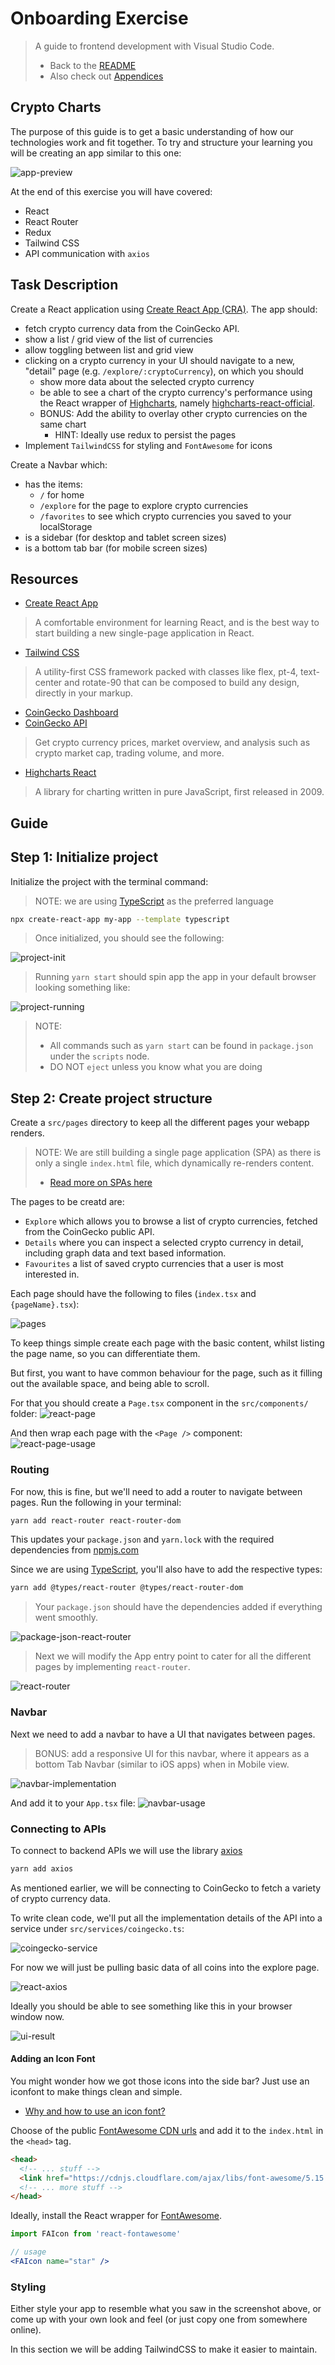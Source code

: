 # Onboarding Exercise

> A guide to frontend development with Visual Studio Code.
>
> - Back to the [README](../../../README.md)
> - Also check out [Appendices](../appendix/CodingStandards.md)

## Crypto Charts

The purpose of this guide is to get a basic understanding of how our technologies work and fit together. To try and structure your learning you will be creating an app similar to this one:

![app-preview](https://user-images.githubusercontent.com/3089012/120917236-5fdf2200-c6ae-11eb-89ea-55fb3eee2678.gif)

At the end of this exercise you will have covered:

- React
- React Router
- Redux
- Tailwind CSS
- API communication with `axios`

## Task Description

Create a React application using [Create React App (CRA)](https://reactjs.org/docs/create-a-new-react-app.html#create-react-app). The app should:

- fetch crypto currency data from the CoinGecko API.
- show a list / grid view of the list of currencies
- allow toggling between list and grid view
- clicking on a crypto currency in your UI should navigate to a new, "detail" page (e.g. `/explore/:cryptoCurrency`), on which you should
  - show more data about the selected crypto currency
  - be able to see a chart of the crypto currency's performance using the React wrapper of [Highcharts](https://www.highcharts.com/demo), namely [highcharts-react-official](https://www.npmjs.com/package/highcharts-react-official).
  - BONUS: Add the ability to overlay other crypto currencies on the same chart
    - HINT: Ideally use redux to persist the pages
- Implement `TailwindCSS` for styling and `FontAwesome` for icons

Create a Navbar which:

- has the items:
  - `/` for home
  - `/explore` for the page to explore crypto currencies
  - `/favorites` to see which crypto currencies you saved to your localStorage
- is a sidebar (for desktop and tablet screen sizes)
- is a bottom tab bar (for mobile screen sizes)

## Resources

- [Create React App](https://reactjs.org/docs/create-a-new-react-app.html#create-react-app)

> A comfortable environment for learning React, and is the best way to start building a new single-page application in React.

- [Tailwind CSS](https://tailwindcss.com/)

> A utility-first CSS framework packed with classes like flex, pt-4, text-center and rotate-90 that can be composed to build any design, directly in your markup.

- [CoinGecko Dashboard](https://www.coingecko.com/en)
- [CoinGecko API](https://www.coingecko.com/api/documentations/v3)

> Get crypto currency prices, market overview, and analysis such as crypto market cap, trading volume, and more.

- [Highcharts React](https://www.npmjs.com/package/highcharts-react-official)

> A library for charting written in pure JavaScript, first released in 2009.

## Guide

## Step 1: Initialize project

Initialize the project with the terminal command:
> NOTE: we are using [TypeScript](https://www.typescriptlang.org/) as the preferred language

```sh
npx create-react-app my-app --template typescript
```

> Once initialized, you should see the following:
>
![project-init](../../assets/assessment/1-project-init.png)

> Running `yarn start` should spin app the app in your default browser looking something like:
>
![project-running](,,/../../../assets/assessment/1-project-running.png)

>NOTE:
>
> - All commands such as `yarn start` can be found in `package.json` under the `scripts` node.
> - DO NOT `eject` unless you know what you are doing

## Step 2: Create project structure

Create a `src/pages` directory to keep all the different pages your webapp renders.

> NOTE: We are still building a single page application (SPA) as there is only a single `index.html` file, which dynamically re-renders content.
>
> - [Read more on SPAs here](https://medium.com/@NeotericEU/single-page-application-vs-multiple-page-application-2591588efe58)

The pages to be creatd are:

- `Explore` which allows you to browse a list of crypto currencies, fetched from the CoinGecko public API.
- `Details` where you can inspect a selected crypto currency in detail, including graph data and text based information.
- `Favourites` a list of saved crypto currencies that a user is most interested in.

Each page should have the following to files (`index.tsx` and `{pageName}.tsx`):

![pages](../../assets/assessment/2-pages.png)

To keep things simple create each page with the basic content, whilst listing the page name, so you can differentiate them.

But first, you want to have common behaviour for the page, such as it filling out the available space, and being able to scroll.

For that you should create a `Page.tsx` component in the `src/components/` folder:
![react-page](../../assets/assessment/react-page.png)

And then wrap each page with the `<Page />` component:
![react-page-usage](../../assets/assessment/react-page-usage.png)

### Routing

For now, this is fine, but we'll need to add a router to navigate between pages. Run the following in your terminal:

```sh
yarn add react-router react-router-dom
```

This updates your `package.json` and `yarn.lock` with the required dependencies from [npmjs.com](http://npmjs.com)

Since we are using [TypeScript](https://www.typescriptlang.org/), you'll also have to add the respective types:

```sh
yarn add @types/react-router @types/react-router-dom
```

> Your `package.json` should have the dependencies added if everything went smoothly.

![package-json-react-router](../../assets/assessment/2-react-router-dependencies.png)

> Next we will modify the App entry point to cater for all the different pages by implementing `react-router`.

![react-router](../../assets/assessment/react-router.png)

### Navbar

Next we need to add a navbar to have a UI that navigates between pages.

> BONUS: add a responsive UI for this navbar, where it appears as a bottom Tab Navbar (similar to iOS apps) when in Mobile view.

![navbar-implementation](../../assets/assessment/react-router-navbar-implementation.png)

And add it to your `App.tsx` file:
![navbar-usage](../../assets/assessment/react-router-navbar-usage.png)

### Connecting to APIs

To connect to backend APIs we will use the library [axios](https://www.npmjs.com/package/axios)

```sh
yarn add axios
```

As mentioned earlier, we will be connecting to CoinGecko to fetch a variety of crypto currency data.

To write clean code, we'll put all the implementation details of the API into a service under `src/services/coingecko.ts`:

![coingecko-service](../../assets/assessment/coingecko-service.png)

For now we will just be pulling basic data of all coins into the explore page.

![react-axios](../../assets/assessment/react-axios.png)

Ideally you should be able to see something like this in your browser window now.

![ui-result](../../assets/assessment/ui-result.png)

#### Adding an Icon Font

You might wonder how we got those icons into the side bar? Just use an iconfont to make things clean and simple.

- [Why and how to use an icon font?](https://www.google.com/url?sa=t&rct=j&q=&esrc=s&source=web&cd=&ved=2ahUKEwi88MOSg4bxAhVFyqQKHadqApwQtwIwDHoECAIQAw&url=https%3A%2F%2Fvanseodesign.com%2Fweb-design%2Ficon-fonts%2F&usg=AOvVaw20pkUUhWl_HT7khSojuexU)

Choose of the public [FontAwesome CDN urls](https://cdnjs.com/libraries/font-awesome) and add it to the `index.html` in the `<head>` tag.

```html
<head>
  <!-- ... stuff -->
  <link href="https://cdnjs.cloudflare.com/ajax/libs/font-awesome/5.15.3/css/all.min.css" rel="stylesheet">
  <!-- ... more stuff -->
</head>
```

Ideally, install the React wrapper for [FontAwesome](https://fontawesome.com/v5.15/icons?d=gallery&p=2).

```jsx
import FAIcon from 'react-fontawesome'

// usage
<FAIcon name="star" />
```

### Styling

Either style your app to resemble what you saw in the screenshot above, or come up with your own look and feel (or just copy one from somewhere online).

In this section we will be adding TailwindCSS to make it easier to maintain.

